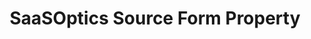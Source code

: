 ---
# -------------------------- #
#     USING THIS TEMPLATE    #
# -------------------------- #

## NEED HELP USING THIS TEMPLATE? SEE:
## https://docs-about-stitch-docs.netlify.com/reference/connect-templates/destination-form-property/
## FOR INSTRUCTIONS & REFERENCE INFO


# -------------------------- #
#        CONTENT TYPE        #
# -------------------------- #

product-type: "connect"
content-type: "api-form"
form-type: "source"
key: "source-form-properties-saasoptics-object"


# -------------------------- #
#        OBJECT INFO         #
# -------------------------- #

title: "SaaSOptics Source Form Property"
api-type: "platform.saasoptics"
display-name: "SaaSOptics"

source-type: "saas"
docs-name: "saasoptics" # This should be whatever integration.name is. Ex: LinkedIn Ads is linkedin-ads


# -------------------------- #
#      OBJECT ATTRIBUTES     #
# -------------------------- #

uses-start-date: true

# Only source-specific attributes need to be listed here.
# The following attributes are considered common,
# and therefore don't need to be listed:
# anchor_time, cron_expression, frequency_in_minutes, image_version, start_date 

object-attributes:
  - name: "account_name"
    type: "string"
    required: true
    description: |
      The name of your unique SaaSOptics database schema, called an "account." This account is the one in which your subscription financial records are managed.
    value: "<YOUR_ACCOUNT_NAME>"

  - name: "server_subdomain"
    type: "string"
    required: true
    description: "The subdomain of the SaaSOptics server where the account is running."
    value: "<YOUR_SUBDOMAIN>"
    
  - name: "token"
    type: "string"
    required: true
    description: |
      The API token. This token allows Stitch to access your {{ form-property.diaplay-name }} account's API. Refer to the [{{ form-property.display-name }} documentation]({{ doc-link | append: "#obtain-token" }}) for instructions on retrieving this credential.
    value: "<YOUR_API_TOKEN>"
    
  - name: "date_window_size"
    type: "string"
    required: true
    description: "This is an internal field for Stitch use. The value is defaulted to 60."
    value: "60"
---